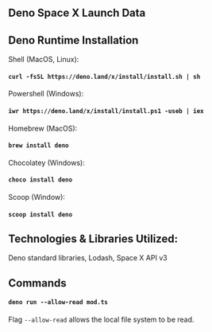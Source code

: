 ## Deno Space X Launch Data


## Deno Runtime Installation
Shell (MacOS, Linux):

#### `curl -fsSL https://deno.land/x/install/install.sh | sh`

Powershell (Windows):

#### `iwr https://deno.land/x/install/install.ps1 -useb | iex`

Homebrew (MacOS):

#### `brew install deno`

Chocolatey (Windows):

#### `choco install deno`

Scoop (Window):

#### `scoop install deno`

## Technologies & Libraries Utilized:

Deno standard libraries, Lodash, Space X API v3

## Commands

#### `deno run --allow-read mod.ts`

Flag `--allow-read` allows the local file system to be read. 